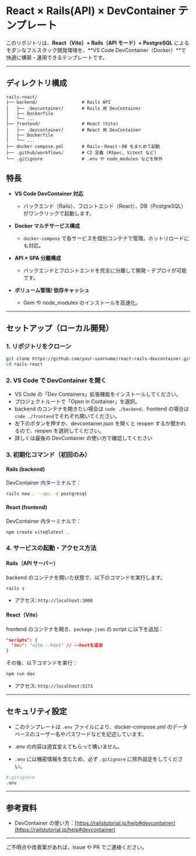 # React × Rails(API) × DevContainer テンプレート

このリポジトリは、**React（Vite）+ Rails（API モード）+ PostgreSQL** によるモダンなフルスタック開発環境を、\*\*VS Code DevContainer（Docker）\*\*で快適に構築・運用できるテンプレートです。

---

## ディレクトリ構成

```
rails-react/
├── backend/                 # Rails API
│   ├── .devcontainer/       # Rails 用 DevContainer
│   ├── Dockerfile
│   └── ...
├── frontend/                # React (Vite)
│   ├── .devcontainer/       # React 用 DevContainer
│   ├── Dockerfile
│   └── ...
├── docker-compose.yml       # Rails・React・DB をまとめて起動
├── .github/workflows/       # CI 定義 (RSpec, Vitest など)
└── .gitignore               # .env や node_modules などを除外
```

## 特長

- **VS Code DevContainer 対応**

  - バックエンド（Rails）、フロントエンド（React）、DB（PostgreSQL）がワンクリックで起動します。

- **Docker マルチサービス構成**

  - `docker-compose` で各サービスを個別コンテナで管理。ホットリロードにも対応。

- **API × SPA 分離構成**

  - バックエンドとフロントエンドを完全に分離して開発・デプロイが可能です。

- **ボリューム管理/ 依存キャッシュ**

  - Gem や node_modules のインストールを高速化。

---

## セットアップ（ローカル開発）

### 1. リポジトリをクローン

```bash
git clone https://github.com/your-username/react-rails-devcontainer.git
cd rails-react
```

### 2. VS Code で DevContainer を開く

- VS Code の「Dev Containers」拡張機能をインストールしてください。
- プロジェクトルートで「Open in Container」を選択。
- backend のコンテナを開きたい場合は `code ./backend`、frontend の場合は `code ./frontend`でそれぞれ開いてください。
- 左下のボタンを押すか、devcontainer.json を開くと reopen するか聞かれるので、reopen を選択してください。
- 詳しくは最後の DevContainer の使い方で確認してください

### 3. 初期化コマンド（初回のみ）

#### Rails (backend)

DevContainer 内ターミナルで：

```bash
rails new . --api -d postgresql
```

#### React (frontend)

DevContainer 内ターミナルで：

```bash
npm create vite@latest .
```

### 4. サービスの起動・アクセス方法

#### Rails（API サーバー）

backend のコンテナを開いた状態で、以下のコマンドを実行します。

```bash
rails s
```

- アクセス: `http://localhost:3000`

#### React（Vite）

frontend のコンテナを開き、`package.json` の script に以下を追加：

```json
"scripts": {
  "dev": "vite --host" // --hostを追加
}
```

その後、以下コマンドを実行：

```bash
npm run dev
```

- アクセス: `http://localhost:5173`

---

## セキュリティ設定

- このテンプレートは `.env` ファイルにより、docker-compose.yml のデータベースのユーザー名やパスワードなどを記述しています。

- .env の内容は適宜変えてもらって構いません。

- `.env` には機密情報を含むため、必ず `.gitignore` に除外設定をしてください。

```bash
#.gitignore
.env
```

---

## 参考資料

- DevContainer の使い方：[https://railstutorial.jp/help#devcontainer](https://railstutorial.jp/help#devcontainer)

---

ご不明点や改善案があれば、Issue や PR でご連絡ください。
